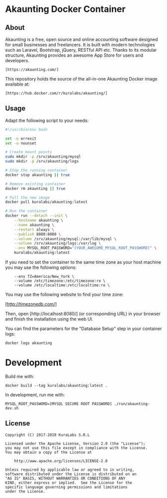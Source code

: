 # Akaunting Docker Container

## About

Akaunting is a free, open source and online accounting software designed for
small businesses and freelancers. It is built with modern technologies such as
Laravel, Bootstrap, jQuery, RESTful API etc. Thanks to its modular structure,
Akaunting provides an awesome App Store for users and developers.

    [https://akaunting.com/]

This repository holds the source of the all-in-one Akaunting Docker image
available at:

    [https://hub.docker.com/r/kuralabs/akaunting/]


## Usage

Adapt the following script to your needs:

```bash
#!/usr/bin/env bash

set -o errexit
set -o nounset

# Create mount points
sudo mkdir -p /srv/akaunting/mysql
sudo mkdir -p /srv/akaunting/logs

# Stop the running container
docker stop akaunting || true

# Remove existing container
docker rm akaunting || true

# Pull the new image
docker pull kuralabs/akaunting:latest

# Run the container
docker run --detach --init \
    --hostname akaunting \
    --name akaunting \
    --restart always \
    --publish 8080:8080 \
    --volume /srv/akaunting/mysql:/var/lib/mysql \
    --volume /srv/akaunting/logs:/var/log \
    --env MYSQL_ROOT_PASSWORD="[YOUR_AWESOME_MYSQL_ROOT_PASSWORD]" \
    kuralabs/akaunting:latest
```

If you need to set the container to the same time zone as your host machine you
may use the following options:

```
    --env TZ=America/New_York \
    --volume /etc/timezone:/etc/timezone:ro \
    --volume /etc/localtime:/etc/localtime:ro \
```

You may use the following website to find your time zone:

   [http://timezonedb.com/]

Then, open [http://localhost:8080/] (or corresponding URL) in your browser and
finish the installation using the web UI.

You can find the parameters for the "Database Setup" step in your container
logs:

```
docker logs akaunting
```


Development
===========

Build me with:

```
docker build --tag kuralabs/akaunting:latest .
```

In development, run me with:

```
MYSQL_ROOT_PASSWORD=[MYSQL SECURE ROOT PASSWORD] ./run/akaunting-dev.sh
```

## License

```
Copyright (C) 2017-2018 KuraLabs S.R.L

Licensed under the Apache License, Version 2.0 (the "License");
you may not use this file except in compliance with the License.
You may obtain a copy of the License at

    http://www.apache.org/licenses/LICENSE-2.0

Unless required by applicable law or agreed to in writing,
software distributed under the License is distributed on an
"AS IS" BASIS, WITHOUT WARRANTIES OR CONDITIONS OF ANY
KIND, either express or implied.  See the License for the
specific language governing permissions and limitations
under the License.
```
